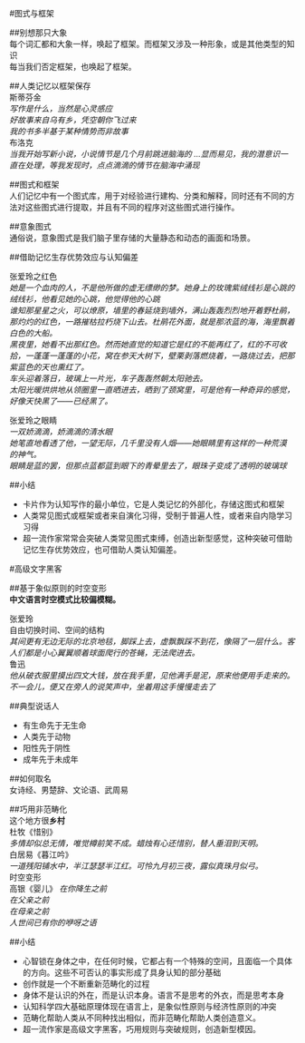 #图式与框架

##别想那只大象  
每个词汇都和大象一样，唤起了框架。而框架又涉及一种形象，或是其他类型的知识  
每当我们否定框架，也唤起了框架。  

##人类记忆以框架保存  
斯蒂芬金  
*写作是什么，当然是心灵感应*  
*好故事来自乌有乡，凭空朝你飞过来*  
*我的书多半基于某种情势而非故事*  
布洛克  
*当我开始写新小说，小说情节是几个月前跳进脑海的  ...显而易见，我的潜意识一直在处理，等我发现时，点点滴滴的情节在脑海中涌现*

##图式和框架  
人们记忆中有一个图式库，用于对经验进行建构、分类和解释，同时还有不同的方法对这些图式进行提取，并且有不同的程序对这些图式进行操作。

##意象图式  
通俗说，意象图式是我们脑子里存储的大量静态和动态的画面和场景。

##借助记忆生存优势效应与认知偏差  

张爱玲之红色  
*她是一个血肉的人，不是他所做的虚无缥缈的梦。她身上的玫瑰紫绒线衫是心跳的绒线衫，他看见她的心跳，他觉得他的心跳*  
*谁知那星星之火，可以燎原，墙里的春延烧到墙外，满山轰轰烈烈地开着野杜鹃，那灼灼的红色，一路摧枯拉朽烧下山去。杜鹃花外面，就是那浓蓝的海，海里飘着白色的大船。*  
*黑夜里，她看不出那红色。然而她直觉的知道它是红的不能再红了，红的不可收拾，一蓬蓬一蓬蓬的小花，窝在参天大树下，壁栗剥落燃烧着，一路烧过去，把那紫蓝色的天也熏红了。*  
*车头迎着落日，玻璃上一片光，车子轰轰然朝太阳驰去。*  
*太阳光暖烘烘地从领圈里一直晒进去，晒到了颈窝里，可是他有一种奇异的感觉，好像天快黑了——已经黑了。*  

张爱玲之眼睛  
*一双娇滴滴，娇滴滴的清水眼*  
*她笔直地看透了他，一望无际，几千里没有人烟——她眼睛里有这样的一种荒漠的神气。*  
*眼睛是蓝的罢，但那点蓝都蓝到眼下的青晕里去了，眼珠子变成了透明的玻璃球*  

##小结
 * 卡片作为认知写作的最小单位，它是人类记忆的外部化，存储这图式和框架
 * 人类常见图式或框架或者来自演化习得，受制于普遍人性，或者来自内隐学习习得
 * 超一流作家常常会突破人类常见图式束缚，创造出新型感觉，这种突破可借助记忆生存优势效应，也可借助人类认知偏差。

#高级文字黑客

##基于象似原则的时空变形  
**中文语言时空模式比较偏模糊。**  

张爱玲  
自由切换时间、空间的结构  
*其间更有无边无际的北京地毯，脚踩上去，虚飘飘踩不到花，像隔了一层什么。客人们都是小心翼翼顺着球面爬行的苍蝇，无法爬进去。*  
鲁迅  
*他从破衣服里摸出四文大钱，放在我手里，见他满手是泥，原来他便用手走来的。不一会儿，便又在旁人的说笑声中，坐着用这手慢慢走去了*   

##典型说话人  
 * 有生命先于无生命
 * 人类先于动物
 * 阳性先于阴性
 * 成年先于未成年

##如何取名  
女诗经、男楚辞、文论语、武周易  

##巧用非范畴化  
这个地方很**乡村**  
杜牧《惜别》  
*多情却似总无情，唯觉樽前笑不成。蜡烛有心还惜别，替人垂泪到天明。*   
白居易《暮江吟》  
*一道残阳铺水中，半江瑟瑟半江红。可怜九月初三夜，露似真珠月似弓。*  
时空变形  
高银《婴儿》
*在你降生之前*  
*在父亲之前*  
*在母亲之前*  
*人世间已有你的咿呀之语*  

##小结  
 * 心智锁在身体之中，在任何时候，它都占有一个特殊的空间，且面临一个具体的方向。这些不可否认的事实形成了具身认知的部分基础  
 * 创作就是一个不断重新范畴化的过程  
 * 身体不是认识的外在，而是认识本身。语言不是思考的外衣，而是思考本身
 * 认知科学四大基础原理体现在语言上，是象似性原则与经济性原则的冲突  
 * 范畴化帮助人类从不同种找出相似，而非范畴化帮助人类创造意义。
 * 超一流作家是高级文字黑客，巧用规则与突破规则，创造新型模因。
